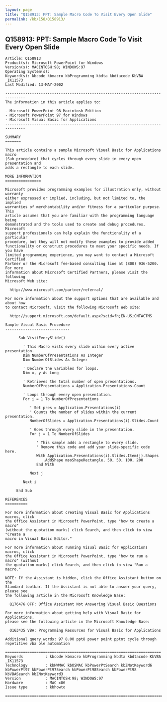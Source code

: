 ```yaml
---
layout: page
title: "Q158913: PPT: Sample Macro Code To Visit Every Open Slide"
permalink: /kb/158/Q158913/
---
```


## Q158913: PPT: Sample Macro Code To Visit Every Open Slide

	Article: Q158913
	Product(s): Microsoft PowerPoint for Windows
	Version(s): MACINTOSH:98; WINDOWS:97
	Operating System(s): 
	Keyword(s): kbcode kbmacro kbProgramming kbdta kbdtacode KbVBA _IK11573
	Last Modified: 13-MAY-2002
	
	-------------------------------------------------------------------------------
	The information in this article applies to:
	
	- Microsoft PowerPoint 98 Macintosh Edition 
	- Microsoft PowerPoint 97 for Windows 
	- Microsoft Visual Basic for Applications 
	-------------------------------------------------------------------------------
	
	SUMMARY
	=======
	
	This article contains a sample Microsoft Visual Basic for Applications macro
	(Sub procedure) that cycles through every slide in every open presentation and
	adds a rectangle to each slide.
	
	MORE INFORMATION
	================
	
	Microsoft provides programming examples for illustration only, without warranty
	either expressed or implied, including, but not limited to, the implied
	warranties of merchantability and/or fitness for a particular purpose. This
	article assumes that you are familiar with the programming language being
	demonstrated and the tools used to create and debug procedures. Microsoft
	support professionals can help explain the functionality of a particular
	procedure, but they will not modify these examples to provide added
	functionality or construct procedures to meet your specific needs. If you have
	limited programming experience, you may want to contact a Microsoft Certified
	Partner or the Microsoft fee-based consulting line at (800) 936-5200. For more
	information about Microsoft Certified Partners, please visit the following
	Microsoft Web site:
	
	  http://www.microsoft.com/partner/referral/
	
	For more information about the support options that are available and about how
	to contact Microsoft, visit the following Microsoft Web site:
	
	  http://support.microsoft.com/default.aspx?scid=fh;EN-US;CNTACTMS
	
	Sample Visual Basic Procedure
	-----------------------------
	
	      Sub VisitEverySlide()
	
	        ' This Macro vists every slide within every active presentation.
	        Dim NumberOfPresentations As Integer
	        Dim NumberOfSlides As Integer
	
	        ' Declare the variables for loops.
	        Dim x, y As Long
	
	        ' Retrieves the total number of open presentations.
	        NumberOfPresentations = Application.Presentations.Count
	
	        ' Loops through every open presentation.
	        For i = 1 To NumberOfPresentations
	
	           ' Set pres = Application.Presentations(i)
	           ' Counts the number of slides within the current presentation.
	           NumberOfSlides = Application.Presentations(i).Slides.Count
	
	           ' Goes through every slide in the presentation.
	           For j = 1 To NumberOfSlides
	
	              ' This sample adds a rectangle to every slide.
	              ' Remove this code and add your slide-specific code here.
	              With Application.Presentations(i).Slides.Item(j).Shapes
	                 .AddShape msoShapeRectangle, 50, 50, 100, 200
	              End With
	
	           Next j
	
	        Next i
	
	     End Sub
	
	REFERENCES
	==========
	
	For more information about creating Visual Basic for Applications macros, click
	the Office Assistant in Microsoft PowerPoint, type "how to create a macro"
	(without the quotation marks) click Search, and then click to view "Create a
	macro in Visual Basic Editor."
	
	For more information about running Visual Basic for Applications macros, click
	the Office Assistant in Microsoft PowerPoint, type "how to run a macro" (without
	the quotation marks) click Search, and then click to view "Run a macro."
	
	NOTE: If the Assistant is hidden, click the Office Assistant button on the
	Standard toolbar. If the Assistant is not able to answer your query, please see
	the following article in the Microsoft Knowledge Base:
	
	  Q176476 OFF: Office Assistant Not Answering Visual Basic Questions
	
	For more information about getting help with Visual Basic for Applications,
	please see the following article in the Microsoft Knowledge Base:
	
	  Q163435 VBA: Programming Resources for Visual Basic for Applications
	
	Additional query words: 97 8.00 ppt8 power point pptnt cycle through repetitive vba ole automation
	
	======================================================================
	Keywords          : kbcode kbmacro kbProgramming kbdta kbdtacode KbVBA _IK11573 
	Technology        : kbHWMAC kbOSMAC kbPowerPtSearch kbZNotKeyword6 kbPowerPt97 kbPowerPt97Search kbPowerPt98Search kbPowerPt98 kbVBASearch kbZNotKeyword3
	Version           : MACINTOSH:98; WINDOWS:97
	Hardware          : MAC x86
	Issue type        : kbhowto
	
	=============================================================================
	
